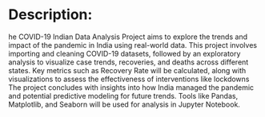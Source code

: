 # Description:
he COVID-19 Indian Data Analysis Project aims to explore the trends and impact of the pandemic in India using real-world data. This project involves importing and cleaning COVID-19 datasets, followed by an exploratory analysis to visualize case trends, recoveries, and deaths across different states. Key metrics such as Recovery Rate will be calculated, along with visualizations to assess the effectiveness of interventions like lockdowns The project concludes with insights into how India managed the pandemic and potential predictive modeling for future trends. Tools like Pandas, Matplotlib, and Seaborn will be used for analysis in Jupyter Notebook.
